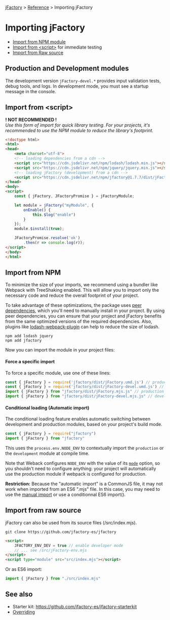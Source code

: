 [jFactory](index.md) > [Reference](ref-index.md) > Importing jFactory 

# Importing jFactory

* [Import from NPM module](#import-from-npm)
* [Import from \<script\>](#import-from-script) for immediate testing
* [Import from Raw source](#import-from-raw-source)

## Production and Development modules

The development version `jFactory-devel.*` provides input validation tests, debug tools, and logs.
In development mode, you must see a startup message in the console.

## Import from \<script\>

**! NOT RECOMMENDED !**\
_Use this form of import for quick library testing. For your projects, it's recommended to use the NPM module to reduce the library's footprint._


```html
<!doctype html>
<html>
<head>
    <meta charset="utf-8">
    <!-- loading dependencies from a cdn -->
    <script src="https://cdn.jsdelivr.net/npm/lodash/lodash.min.js"></script>
    <script src="https://cdn.jsdelivr.net/npm/jquery/jquery.min.js"></script>
    <!-- loading jFactory (development) from a cdn -->
    <script src="https://cdn.jsdelivr.net/npm/jfactory@1.7.7/dist/jFactory-devel.umd.js"></script>
</head>
<body>
<script>
    const { jFactory, JFactoryPromise } = jFactoryModule;

    let module = jFactory("myModule", {
        onEnable() {
            this.$log("enable")
        }
    });
    module.$install(true);

    JFactoryPromise.resolve('ok')
        .then(r => console.log(r));
</script>
</body>
</html>
```

## Import from NPM

To minimize the size of your imports, we recommend using a bundler like Webpack with TreeShaking enabled. This will allow you to import only the necessary code and reduce the overall footprint of your project.

To take advantage of these optimizations, the package uses [peer dependencies](https://stackoverflow.com/a/34645112), which you'll need to manually install in your project. By using peer dependencies, you can ensure that your project and jFactory benefits from the same optimized versions of the required dependencies.
Also, plugins like [lodash-webpack-plugin](https://github.com/lodash/lodash-webpack-plugin) can help to reduce the size of lodash.

```
npm add lodash jquery 
npm add jfactory
```

Now you can import the module in your project files:

#### Force a specific import

To force a specific module, use one of these lines:

```javascript
const { jFactory } = require('jfactory/dist/jFactory.umd.js') // production
const { jFactory } = require('jfactory/dist/jFactory-devel.umd.js') // development
import { jFactory } from "jfactory/dist/jFactory.mjs.js" // production
import { jFactory } from "jfactory/dist/jFactory-devel.mjs.js" // development
```

#### Conditional loading (Automatic import)  

The conditional loading feature enables automatic switching between development and production modules, based on your project's build mode.

```javascript
const { jFactory } = require("jfactory")   
import { jFactory } from "jfactory"  
```

This uses the `process.env.NODE_ENV` to contextually 
import the `production` or the `development` module at compile time.

Note that Weback configures `NODE_ENV` with the value of its [`mode`](https://webpack.js.org/configuration/mode/) 
option, so you shouldn't need to configure anything: your project will automatically use the production module 
if webpack is configured for production.

**Restriction:** Because the "automatic import" is a CommonJS file, it may not work when imported from an ES6 ".mjs" file. 
In this case, you may need to use the [manual import](#nodejs-manual-import) or use a conditionnal ES6 import(). 

<!--
_Additional note_: 

> If you need to force a different "NODE_ENV" by ignoring the webpack "mode" option, this can be achieved 
> with the [`EnvironmentPlugin`](https://webpack.js.org/plugins/environment-plugin/):
>
>```javascript
>const webpack = require("webpack");
>
>process.env.NODE_ENV = "production";  
>
>module.exports = {
>  mode: "development",
>  entry: {app: "./app.js"},
>  plugins: [
>    new webpack.EnvironmentPlugin(['NODE_ENV']) // ignore the value of "mode"
>  ],
>} 
>```
-->

## Import from raw source

jFactory can also be used from its source files (/src/index.mjs).
```shell
git clone https://github.com/jfactory-es/jfactory
```

```html
<script>
    JFACTORY_ENV_DEV = true // enable developer mode
    // ... see /src/jFactory-env.mjs
</script>
<script type="module" src="src/index.mjs"></script>
```

Or as ES6 import:
```javascript
import { jFactory } from "./src/index.mjs"
```

## See also

* Starter kit: https://github.com/jfactory-es/jfactory-starterkit
* [Overriding](ref-overriding.md)

<!--
## External Dependencies

jFactory imports `lodash` and `jQuery` from its own dependencies.

However you may want to load these dependencies from external sources (CDN, custom object, etc) instead of bundling them into your project.
To do so, you can configure your bundler to exclude these imports:

In webpack:
https://webpack.js.org/configuration/externals/
```javascript
module.exports =  {
    externals: {
        'lodash' : "_",
        'jquery': "jQuery"
    }
}
```

Now webpack will use "_" and "jQuery" global variable instead of importing the modules, so
you can load them from a CDN:

```html
<script src="https://cdn.jsdelivr.net/npm/lodash@4.17.15/lodash.min.js"
        integrity="sha256-VeNaFBVDhoX3H+gJ37DpT/nTuZTdjYro9yBruHjVmoQ="
        crossorigin="anonymous"></script>
<script src="https://code.jquery.com/jquery-3.4.1.slim.min.js"
        integrity="sha256-pasqAKBDmFT4eHoN2ndd6lN370kFiGUFyTiUHWhU7k8="
        crossorigin="anonymous"></script>
```
-->
